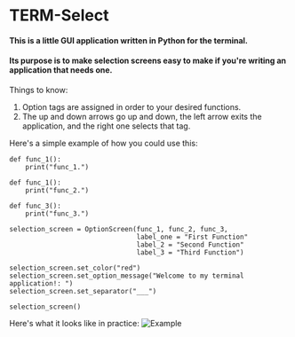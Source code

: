 # TERM-Select

#### This is a little GUI application written in Python for the terminal.
#### Its purpose is to make selection screens easy to make if you're writing an application that needs one.

Things to know:
1. Option tags are assigned in order to your desired functions.
2. The up and down arrows go up and down, the left arrow exits the application, and the right one selects that tag.

Here's a simple example of how you could use this:

    def func_1():
        print("func_1.")

    def func_1():
        print("func_2.")

    def func_3():
        print("func_3.")

    selection_screen = OptionScreen(func_1, func_2, func_3,
                                    label_one = "First Function"
                                    label_2 = "Second Function"
                                    label_3 = "Third Function")

    selection_screen.set_color("red")
    selection_screen.set_option_message("Welcome to my terminal application!: ")
    selection_screen.set_separator("___")

    selection_screen()

Here's what it looks like in practice:
![Example](https://imgur.com/gallery/OJtwx0K)
